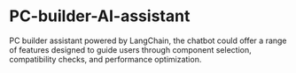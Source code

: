 # PC-builder-AI-assistant
PC builder assistant powered by LangChain, the chatbot could offer a range of features designed to guide users through component selection, compatibility checks, and performance optimization.
